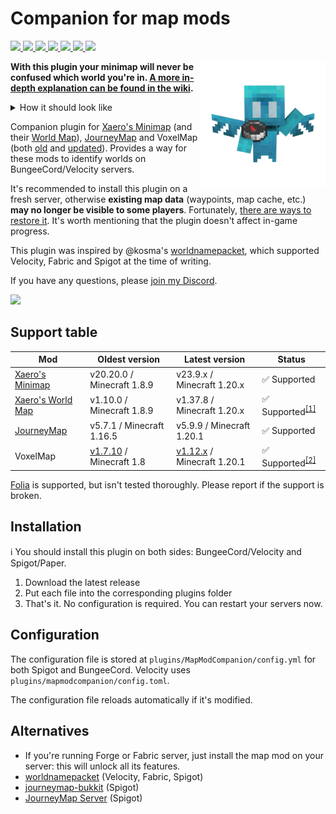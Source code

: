 # Companion for map mods

<p>
  <a href="https://github.com/turikhay/MapModCompanion/blob/main/LICENSE.txt">
    <img src="https://img.shields.io/github/license/turikhay/MapModCompanion">
  </a>
  <a href="https://github.com/turikhay/MapModCompanion/actions/workflows/e2e_notable.yml">
    <img src="https://github.com/turikhay/MapModCompanion/actions/workflows/e2e_notable.yml/badge.svg" />
  </a>
<!-- platform.start -->
  <a href="https://www.spigotmc.org/resources/mapmodcompanion.105128/">
    <img src="https://img.shields.io/spiget/downloads/105128?label=Spigot%20%28downloads%29">
  </a>
  <a href="https://modrinth.com/plugin/modmapcompanion">
    <img src="https://img.shields.io/modrinth/dt/UO7aDcrF?label=Modrinth%20%28downloads%29" />
  </a>
  <a href="https://hangar.papermc.io/turikhay/MapModCompanion">
    <img src="https://img.shields.io/hangar/dt/MapModCompanion?label=Hangar%20(downloads)" />
  </a>
  <a href="https://www.curseforge.com/minecraft/bukkit-plugins/mapmodcompanion">
    <img src="https://cf.way2muchnoise.eu/full_674380_downloads.svg">
  </a>
<!-- platform.end -->
  <a href="https://www.buymeacoffee.com/turikhay">
    <img src="https://www.buymeacoffee.com/assets/img/custom_images/orange_img.png" height="20px">
  </a>
</p>

<!-- platform.start -->
<img
  align="right"
  width="200"
  height="200"
  src="https://raw.githubusercontent.com/turikhay/MapModCompanion-design/main/allaylogo3_1000_10.png"
  alt="Allay from Minecraft holding a compass and waving with their other hand at the viewer"
/>
<!-- platform.end -->

**With this plugin your minimap will never be confused which world you're in. [A more in-depth explanation can be found in the wiki](https://github.com/turikhay/MapModCompanion/wiki/How-it-works).**

<details><summary>How it should look like</summary>

| Mod | Screenshot |
| ----|------------|
| Xaero's World Map | <img src="https://raw.githubusercontent.com/turikhay/MapModCompanion-design/main/2023-03-28_00.32.04_1.png" width="200" alt="Screenshot of Xaero's WorldMap menu" /> |
| VoxelMap | <img src="https://raw.githubusercontent.com/turikhay/MapModCompanion-design/main/2023-03-28_00.34.50_1.png" width="200" alt="Screenshot of the game with a minimap on the top-right corner" /> <img src="https://raw.githubusercontent.com/turikhay/MapModCompanion-design/main/2023-03-28_00.35.04_1.png" width="200" alt="Screenshot of a map" /> |
| Xaero's Minimap | See Xaero's WorldMap |
| JourneyMap | It just works 😄 |

</details> 

Companion plugin for
[Xaero's Minimap]
(and their [World Map][Xaero's World Map]),
[JourneyMap] and
VoxelMap (both [old][VoxelMap (old)] and [updated][VoxelMap]).
Provides a way for these mods to identify worlds on BungeeCord/Velocity servers.

It's recommended to install this plugin on a fresh server, otherwise **existing map data**
(waypoints, map cache, etc.) **may no longer be visible to some players**. Fortunately,
[there are ways to restore it](https://github.com/turikhay/MapModCompanion/wiki/Restore-map-data).
It's worth mentioning that the plugin doesn't affect in-game progress.

This plugin was inspired by @kosma's [worldnamepacket],
which supported Velocity, Fabric and Spigot at the time of writing.

If you have any questions, please [join my Discord][Discord].

[![](https://bstats.org/signatures/bukkit/MapModCompanion.svg)](https://bstats.org/plugin/bukkit/MapModCompanion/16539 "MapModCompanion on bStats")

## Support table
| Mod                                                                                | Oldest version             | Latest version                                               | Status      |
|------------------------------------------------------------------------------------|----------------------------|--------------------------------------------------------------|-------------|
| [Xaero's Minimap]     | v20.20.0 / Minecraft 1.8.9 | v23.9.x / Minecraft 1.20.x                                   | ✅ Supported |
| [Xaero's World Map] | v1.10.0 / Minecraft 1.8.9  | v1.37.8 / Minecraft 1.20.x                                   | ✅ Supported<sup class="reference">[[1]](https://github.com/turikhay/MapModCompanion/issues/62)</sup> |
| [JourneyMap]              | v5.7.1 / Minecraft 1.16.5  | v5.9.9 / Minecraft 1.20.1                               | ✅ Supported |
| VoxelMap                                                                           | [v1.7.10][VoxelMap (old)] / Minecraft 1.8    | [v1.12.x][VoxelMap] / Minecraft 1.20.1 | ✅ Supported<sup class="reference">[[2]](https://github.com/turikhay/MapModCompanion/issues/8)</sup> |

[Folia](https://papermc.io/software/folia) is supported, but isn't tested thoroughly. Please report if the support is broken.

## Installation

ℹ️ You should install this plugin on both sides: BungeeCord/Velocity and Spigot/Paper.

1. Download the latest release
2. Put each file into the corresponding plugins folder
3. That's it. No configuration is required. You can restart your servers now.

## Configuration
The configuration file is stored at `plugins/MapModCompanion/config.yml` for both Spigot and BungeeCord.
Velocity uses `plugins/mapmodcompanion/config.toml`.

The configuration file reloads automatically if it's modified.

<!-- platform.start -->
## Alternatives
- If you're running Forge or Fabric server, just install the map mod on your server: this will unlock all its
  features.
- [worldnamepacket] (Velocity, Fabric, Spigot)
- [journeymap-bukkit](https://github.com/TeamJM/journeymap-bukkit) (Spigot)
- [JourneyMap Server](https://www.curseforge.com/minecraft/mc-mods/journeymap-server) (Spigot)
<!-- platform.end -->

[Discord]: https://discord.gg/H9ACHEqBrg
[Xaero's Minimap]: https://modrinth.com/mod/xaeros-minimap
[Xaero's World Map]: https://modrinth.com/mod/xaeros-world-map
[JourneyMap]: https://modrinth.com/mod/journeymap
[VoxelMap (old)]: https://www.curseforge.com/minecraft/mc-mods/voxelmap
[VoxelMap]: https://modrinth.com/mod/voxelmap-updated
[worldnamepacket]: https://github.com/kosma/worldnamepacket
